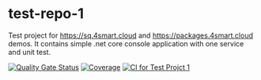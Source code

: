 # test-repo-1
Test project for https://sq.4smart.cloud and https://packages.4smart.cloud demos. It contains simple .net core console application with one service and unit test.

[![Quality Gate Status](https://sonarcloud.io/api/project_badges/measure?project=4smart-development_test-repo-1&metric=alert_status)](https://sonarcloud.io/summary/new_code?id=4smart-development_test-repo-1)
[![Coverage](https://sonarcloud.io/api/project_badges/measure?project=4smart-development_test-repo-1&metric=coverage)](https://sonarcloud.io/summary/new_code?id=4smart-development_test-repo-1)
[![CI for Test Projct 1](https://github.com/4smart-development/test-repo-1/actions/workflows/build.yml/badge.svg)](https://github.com/4smart-development/test-repo-1/actions/workflows/build.yml)
